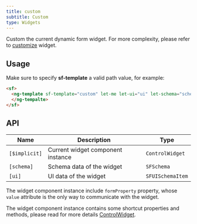 ```yaml
---
title: custom
subtitle: Custom
type: Widgets
---
```


Custom the current dynamic form widget. For more complexity, please refer to [customize](/form/customize) widget.

## Usage

Make sure to specify **sf-template** a valid path value, for example:

```html
<sf>
  <ng-template sf-template="custom" let-me let-ui="ui" let-schema="schema">
  </ng-tempalte>
</sf>
```

## API

| Name          | Description                       | Type             |
| ------------- | --------------------------------- | ---------------- |
| `[$implicit]` | Current widget component instance | `ControlWidget`  |
| `[schema]`    | Schema data of the widget         | `SFSchema`       |
| `[ui]`        | UI data of the widget             | `SFUISchemaItem` |

The widget component instance include `formProperty` property, whose `value` attribute is the only way to communicate with the widget.

The widget component instance contains some shortcut properties and methods, please read for more details [ControlWidget](https://github.com/hbyunzai/yelon/blob/master/packages/form/src/widget.ts).
